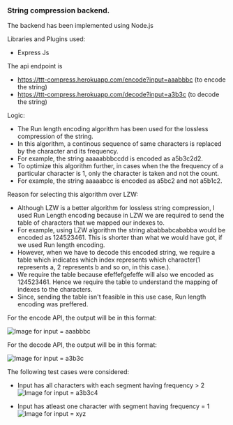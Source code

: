 ### String compression backend. 
The backend has been implemented using Node.js 

Libraries and Plugins used:
* Express Js

The api endpoint is 
* https://ttt-compress.herokuapp.com/encode?input=aaabbbc (to encode the string)
* https://ttt-compress.herokuapp.com/decode?input=a3b3c (to decode the string)

Logic: 
* The Run length encoding algorithm has been used for the lossless compression of the string. 
* In this algorithm, a continous sequence of same characters is replaced by the character and its frequency. 
* For example, the string aaaaabbbccdd is encoded as a5b3c2d2. 
* To optimize this algorithm further, in cases when the the frequency of a particular character is 1, only the character is taken and not the count. 
* For example, the string aaaaabcc is encoded as a5bc2 and not a5b1c2. 

Reason for selecting this algorithm over LZW: 
* Although LZW is a better algorithm for lossless string compression, I used Run Length encoding because in LZW we are required to send the table of characters that we mapped our indexes to. 
* For example, using LZW algorithm the string ababbabcababba would be encoded as 124523461. This is shorter than what we would have got, if we used Run length encoding. 
* However, when we have to decode this encoded string, we require a table which indicates which index represents which character(1 represents a, 2 represents b and so on, in this case.). 
* We require the table because efeffefgefeffe will also we encoded as 124523461. Hence we require the table to understand the mapping of indexes to the characters. 
* Since, sending the table isn't feasible in this use case, Run length encoding was preffered. 

For the encode API, the output will be in this format: 

![Image for input = aaabbbc](https://dl.dropbox.com/s/4y9ezpdt2sfjtof/pic1.JPG?dl=0)


For the decode API, the output will be in this format: 

![Image for input = a3b3c](https://dl.dropbox.com/s/kqcx11g3q7kt6iq/pic2.JPG?dl=0)

The following test cases were considered: 
* Input has all characters with each segment having frequency > 2
![Image for input = a3b3c4](https://dl.dropbox.com/s/854h0i8tinbuvzg/pic3.JPG?dl=0)

* Input has atleast one character with segment having frequency = 1
![Image for input = xyz](https://dl.dropbox.com/s/z1f4eucmtc5y10i/pic4.JPG?dl=0)







